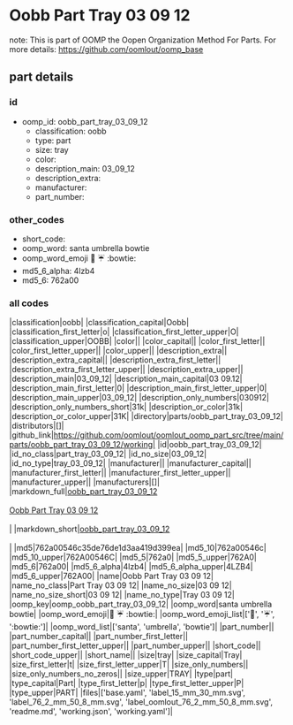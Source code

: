 # Oobb Part Tray 03 09 12  

note: This is part of OOMP the Oopen Organization Method For Parts. For more details: https://github.com/oomlout/oomp_base

##  part details





### id
* oomp_id: oobb_part_tray_03_09_12
  * classification: oobb
  * type: part
  * size: tray
  * color: 
  * description_main: 03_09_12
  * description_extra: 
  * manufacturer: 
  * part_number: 

### other_codes
* short_code: 
* oomp_word: santa umbrella bowtie
* oomp_word_emoji :santa: :umbrella: :bowtie:
* md5_6_alpha: 4lzb4
* md5_6: 762a00

### all codes 
|classification|oobb|
|classification_capital|Oobb|
|classification_first_letter|o|
|classification_first_letter_upper|O|
|classification_upper|OOBB|
|color||
|color_capital||
|color_first_letter||
|color_first_letter_upper||
|color_upper||
|description_extra||
|description_extra_capital||
|description_extra_first_letter||
|description_extra_first_letter_upper||
|description_extra_upper||
|description_main|03_09_12|
|description_main_capital|03 09.12|
|description_main_first_letter|0|
|description_main_first_letter_upper|0|
|description_main_upper|03_09_12|
|description_only_numbers|030912|
|description_only_numbers_short|31k|
|description_or_color|31k|
|description_or_color_upper|31K|
|directory|parts/oobb_part_tray_03_09_12|
|distributors|[]|
|github_link|https://github.com/oomlout/oomlout_oomp_part_src/tree/main/parts/oobb_part_tray_03_09_12/working|
|id|oobb_part_tray_03_09_12|
|id_no_class|part_tray_03_09_12|
|id_no_size|03_09_12|
|id_no_type|tray_03_09_12|
|manufacturer||
|manufacturer_capital||
|manufacturer_first_letter||
|manufacturer_first_letter_upper||
|manufacturer_upper||
|manufacturers|[]|
|markdown_full|[oobb_part_tray_03_09_12](https://github.com/oomlout/oomlout_oomp_part_src/tree/main/parts/oobb_part_tray_03_09_12/working)<br>[](https://github.com/oomlout/oomlout_oomp_part_src/tree/main/parts/oobb_part_tray_03_09_12/working)<br>[Oobb Part Tray 03 09 12](https://github.com/oomlout/oomlout_oomp_part_src/tree/main/parts/oobb_part_tray_03_09_12/working)<br><br>|
|markdown_short|[oobb_part_tray_03_09_12](https://github.com/oomlout/oomlout_oomp_part_src/tree/main/parts/oobb_part_tray_03_09_12/working)<br><br>|
|md5|762a00546c35de76de1d3aa419d399ea|
|md5_10|762a00546c|
|md5_10_upper|762A00546C|
|md5_5|762a0|
|md5_5_upper|762A0|
|md5_6|762a00|
|md5_6_alpha|4lzb4|
|md5_6_alpha_upper|4LZB4|
|md5_6_upper|762A00|
|name|Oobb Part Tray 03 09 12|
|name_no_class|Part Tray 03 09 12|
|name_no_size|03 09 12|
|name_no_size_short|03 09 12|
|name_no_type|Tray 03 09 12|
|oomp_key|oomp_oobb_part_tray_03_09_12|
|oomp_word|santa umbrella bowtie|
|oomp_word_emoji|:santa: :umbrella: :bowtie:|
|oomp_word_emoji_list|[':santa:', ':umbrella:', ':bowtie:']|
|oomp_word_list|['santa', 'umbrella', 'bowtie']|
|part_number||
|part_number_capital||
|part_number_first_letter||
|part_number_first_letter_upper||
|part_number_upper||
|short_code||
|short_code_upper||
|short_name||
|size|tray|
|size_capital|Tray|
|size_first_letter|t|
|size_first_letter_upper|T|
|size_only_numbers||
|size_only_numbers_no_zeros||
|size_upper|TRAY|
|type|part|
|type_capital|Part|
|type_first_letter|p|
|type_first_letter_upper|P|
|type_upper|PART|
|files|['base.yaml', 'label_15_mm_30_mm.svg', 'label_76_2_mm_50_8_mm.svg', 'label_oomlout_76_2_mm_50_8_mm.svg', 'readme.md', 'working.json', 'working.yaml']|
